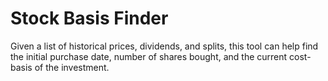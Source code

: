 Stock Basis Finder
==================

Given a list of historical prices, dividends, and splits, this tool can help find the initial purchase date, number of shares bought, and the current cost-basis of the investment.

